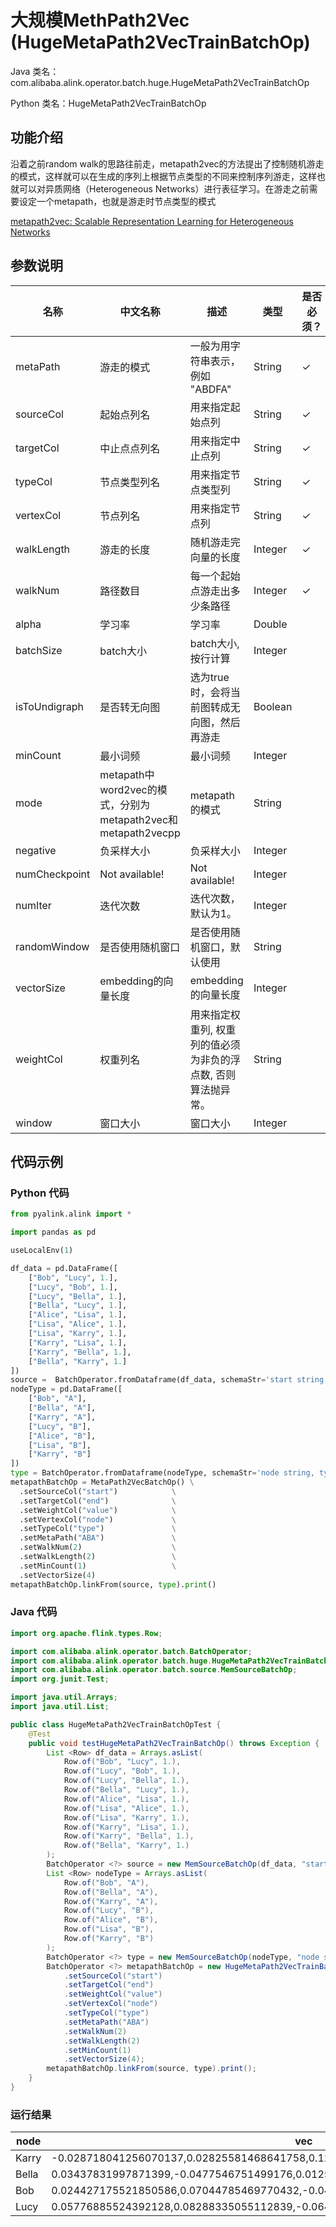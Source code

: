 # 大规模MethPath2Vec (HugeMetaPath2VecTrainBatchOp)
Java 类名：com.alibaba.alink.operator.batch.huge.HugeMetaPath2VecTrainBatchOp

Python 类名：HugeMetaPath2VecTrainBatchOp


## 功能介绍
沿着之前random walk的思路往前走，metapath2vec的方法提出了控制随机游走的模式，这样就可以在生成的序列上根据节点类型的不同来控制序列游走，这样也就可以对异质网络（Heterogeneous Networks）进行表征学习。在游走之前需要设定一个metapath，也就是游走时节点类型的模式

[metapath2vec: Scalable Representation Learning for Heterogeneous Networks](https://ericdongyx.github.io/papers/KDD17-dong-chawla-swami-metapath2vec.pdf)

## 参数说明


| 名称 | 中文名称 | 描述 | 类型 | 是否必须？ | 默认值 |
| --- | --- | --- | --- | --- | --- |
| metaPath | 游走的模式 | 一般为用字符串表示，例如 "ABDFA" | String | ✓ |  |
| sourceCol | 起始点列名 | 用来指定起始点列 | String | ✓ |  |
| targetCol | 中止点点列名 | 用来指定中止点列 | String | ✓ |  |
| typeCol | 节点类型列名 | 用来指定节点类型列 | String | ✓ |  |
| vertexCol | 节点列名 | 用来指定节点列 | String | ✓ |  |
| walkLength | 游走的长度 | 随机游走完向量的长度 | Integer | ✓ |  |
| walkNum | 路径数目 | 每一个起始点游走出多少条路径 | Integer | ✓ |  |
| alpha | 学习率 | 学习率 | Double |  | 0.025 |
| batchSize | batch大小 | batch大小, 按行计算 | Integer |  |  |
| isToUndigraph | 是否转无向图 | 选为true时，会将当前图转成无向图，然后再游走 | Boolean |  | false |
| minCount | 最小词频 | 最小词频 | Integer |  | 5 |
| mode | metapath中word2vec的模式，分别为metapath2vec和metapath2vecpp | metapath的模式 | String |  | "METAPATH2VEC" |
| negative | 负采样大小 | 负采样大小 | Integer |  | 5 |
| numCheckpoint | Not available! | Not available! | Integer |  | 1 |
| numIter | 迭代次数 | 迭代次数，默认为1。 | Integer |  | 1 |
| randomWindow | 是否使用随机窗口 | 是否使用随机窗口，默认使用 | String |  | "true" |
| vectorSize | embedding的向量长度 | embedding的向量长度 | Integer |  | 100 |
| weightCol | 权重列名 | 用来指定权重列, 权重列的值必须为非负的浮点数, 否则算法抛异常。 | String |  | null |
| window | 窗口大小 | 窗口大小 | Integer |  | 5 |



## 代码示例
### Python 代码
```python
from pyalink.alink import *

import pandas as pd

useLocalEnv(1)

df_data = pd.DataFrame([
    ["Bob", "Lucy", 1.],
    ["Lucy", "Bob", 1.],
    ["Lucy", "Bella", 1.],
    ["Bella", "Lucy", 1.],
    ["Alice", "Lisa", 1.],
    ["Lisa", "Alice", 1.],
    ["Lisa", "Karry", 1.],
    ["Karry", "Lisa", 1.],
    ["Karry", "Bella", 1.],
    ["Bella", "Karry", 1.]
])
source =  BatchOperator.fromDataframe(df_data, schemaStr='start string, end string, value double')
nodeType = pd.DataFrame([
    ["Bob", "A"],
    ["Bella", "A"],
    ["Karry", "A"],
    ["Lucy", "B"],
    ["Alice", "B"],
    ["Lisa", "B"],
    ["Karry", "B"]
])
type = BatchOperator.fromDataframe(nodeType, schemaStr='node string, type string')
metapathBatchOp = MetaPath2VecBatchOp() \
  .setSourceCol("start")            \
  .setTargetCol("end")              \
  .setWeightCol("value")            \
  .setVertexCol("node")             \
  .setTypeCol("type")               \
  .setMetaPath("ABA")               \
  .setWalkNum(2)                    \
  .setWalkLength(2)                 \
  .setMinCount(1)                   \
  .setVectorSize(4)
metapathBatchOp.linkFrom(source, type).print()
```
### Java 代码
```java
import org.apache.flink.types.Row;

import com.alibaba.alink.operator.batch.BatchOperator;
import com.alibaba.alink.operator.batch.huge.HugeMetaPath2VecTrainBatchOp;
import com.alibaba.alink.operator.batch.source.MemSourceBatchOp;
import org.junit.Test;

import java.util.Arrays;
import java.util.List;

public class HugeMetaPath2VecTrainBatchOpTest {
	@Test
	public void testHugeMetaPath2VecTrainBatchOp() throws Exception {
		List <Row> df_data = Arrays.asList(
			Row.of("Bob", "Lucy", 1.),
			Row.of("Lucy", "Bob", 1.),
			Row.of("Lucy", "Bella", 1.),
			Row.of("Bella", "Lucy", 1.),
			Row.of("Alice", "Lisa", 1.),
			Row.of("Lisa", "Alice", 1.),
			Row.of("Lisa", "Karry", 1.),
			Row.of("Karry", "Lisa", 1.),
			Row.of("Karry", "Bella", 1.),
			Row.of("Bella", "Karry", 1.)
		);
		BatchOperator <?> source = new MemSourceBatchOp(df_data, "start string, end string, value double");
		List <Row> nodeType = Arrays.asList(
			Row.of("Bob", "A"),
			Row.of("Bella", "A"),
			Row.of("Karry", "A"),
			Row.of("Lucy", "B"),
			Row.of("Alice", "B"),
			Row.of("Lisa", "B"),
			Row.of("Karry", "B")
		);
		BatchOperator <?> type = new MemSourceBatchOp(nodeType, "node string, type string");
		BatchOperator <?> metapathBatchOp = new HugeMetaPath2VecTrainBatchOp()
			.setSourceCol("start")
			.setTargetCol("end")
			.setWeightCol("value")
			.setVertexCol("node")
			.setTypeCol("type")
			.setMetaPath("ABA")
			.setWalkNum(2)
			.setWalkLength(2)
			.setMinCount(1)
			.setVectorSize(4);
		metapathBatchOp.linkFrom(source, type).print();
	}
}
```

### 运行结果

node|vec
----|---
Karry|-0.028718041256070137,0.02825581468641758,0.12125638127326965,0.1207452341914177
Bella|0.03437831997871399,-0.0477546751499176,0.012570690363645554,-0.0958133116364479
Bob|0.024427175521850586,0.07044785469770432,-0.04175269603729248,-0.06182029843330383
Lucy|0.05776885524392128,0.08288335055112839,-0.06490718573331833,0.026563744992017746

